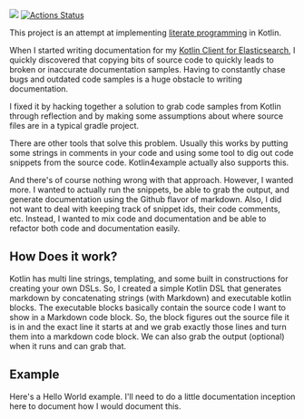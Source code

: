 [![](https://jitpack.io/v/jillesvangurp/kotlin4example.svg)](https://jitpack.io/#jillesvangurp/kotlin4example)
[![Actions Status](https://github.com/jillesvangurp/kotlin4example/workflows/CI-gradle-build/badge.svg)](https://github.com/jillesvangurp/kotlin4example/actions)

This project is an attempt at implementing [literate programming](https://en.wikipedia.org/wiki/Literate_programming) in Kotlin. 
    
When I started writing documentation for my [Kotlin Client for Elasticsearch](https://githubcom/jillesvangurp/es-kotlin-wrapper-client), I quickly discovered that copying bits of source code to quickly leads to broken
or inaccurate documentation samples. Having to constantly chase bugs and outdated code samples is a huge 
obstacle to writing documentation.

I fixed it by hacking together a solution to grab code samples
from Kotlin through reflection and by making some assumptions about where source files are in a typical
gradle project.
    
There are other tools that solve this problem. Usually this works by putting some strings in comments in 
your code and using some tool to dig out code snippets from the source code. Kotlin4example actually also 
supports this.
    
And there's of course nothing wrong with that approach. However, I wanted more. I wanted to actually run the snippets, 
be able to grab the output, and generate documentation using the Github flavor of markdown. Also, I did not want to deal
with keeping track of snippet ids, their code comments, etc. Instead, I wanted to mix code and documentation and
be able to refactor both code and documentation easily.

## How Does it work?

Kotlin has multi line strings, templating, and some built in constructions for creating your own DSLs. So, I
created a simple Kotlin DSL that generates markdown by concatenating strings (with Markdown) and executable 
kotlin blocks. The executable blocks basically contain the source code I want to show in a Markdown code block.
So, the block figures out the source file it is in and the exact line it starts at and we grab exactly those lines 
and turn them into a markdown code block. We can also grab the output (optional) when it runs and can grab that.

## Example

Here's a Hello World example. I'll need to do a little documentation inception here to document how I 
would document this.